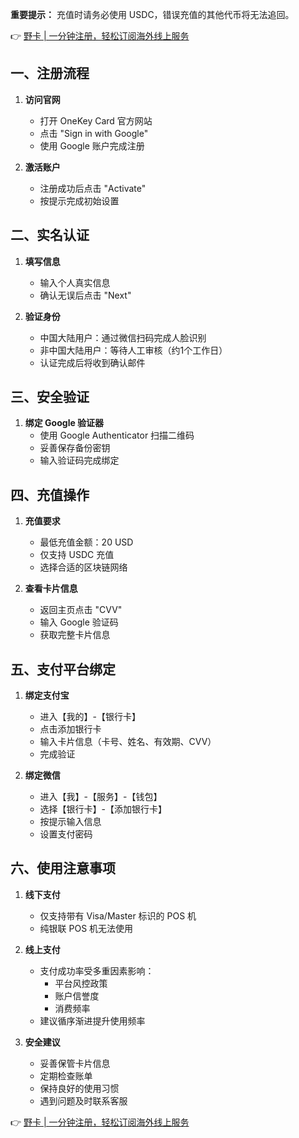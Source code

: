 **重要提示：** 充值时请务必使用 USDC，错误充值的其他代币将无法追回。

👉 [野卡 | 一分钟注册，轻松订阅海外线上服务](https://bit.ly/bewildcard)

## 一、注册流程

1. **访问官网**
   - 打开 OneKey Card 官方网站
   - 点击 "Sign in with Google"
   - 使用 Google 账户完成注册

2. **激活账户**
   - 注册成功后点击 "Activate"
   - 按提示完成初始设置

## 二、实名认证

1. **填写信息**
   - 输入个人真实信息
   - 确认无误后点击 "Next"

2. **验证身份**
   - 中国大陆用户：通过微信扫码完成人脸识别
   - 非中国大陆用户：等待人工审核（约1个工作日）
   - 认证完成后将收到确认邮件

## 三、安全验证

1. **绑定 Google 验证器**
   - 使用 Google Authenticator 扫描二维码
   - 妥善保存备份密钥
   - 输入验证码完成绑定

## 四、充值操作

1. **充值要求**
   - 最低充值金额：20 USD
   - 仅支持 USDC 充值
   - 选择合适的区块链网络

2. **查看卡片信息**
   - 返回主页点击 "CVV"
   - 输入 Google 验证码
   - 获取完整卡片信息

## 五、支付平台绑定

1. **绑定支付宝**
   - 进入【我的】-【银行卡】
   - 点击添加银行卡
   - 输入卡片信息（卡号、姓名、有效期、CVV）
   - 完成验证

2. **绑定微信**
   - 进入【我】-【服务】-【钱包】
   - 选择【银行卡】-【添加银行卡】
   - 按提示输入信息
   - 设置支付密码

## 六、使用注意事项

1. **线下支付**
   - 仅支持带有 Visa/Master 标识的 POS 机
   - 纯银联 POS 机无法使用

2. **线上支付**
   - 支付成功率受多重因素影响：
     * 平台风控政策
     * 账户信誉度
     * 消费频率
   - 建议循序渐进提升使用频率

3. **安全建议**
   - 妥善保管卡片信息
   - 定期检查账单
   - 保持良好的使用习惯
   - 遇到问题及时联系客服

👉 [野卡 | 一分钟注册，轻松订阅海外线上服务](https://bit.ly/bewildcard)